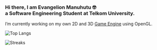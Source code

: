 ### Hi there, I am Evangelion Manuhutu 🤓 <br> a Software Engineering Student at Telkom University.
I’m currently working on my own 2D and 3D [Game Engine](https://github.com/evangelionxyz/ORigin-Engine) using OpenGL. 

![Top Langs](https://github-readme-stats.vercel.app/api/top-langs/?username=evangelionxyz&hide_progress=false&theme=radical&layout=compact)

![Streaks](https://github-readme-streak-stats.herokuapp.com?user=evangelionxyz&theme=radical&layout=compact)
